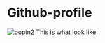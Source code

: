 # Github-profile
![popin2](https://user-images.githubusercontent.com/108598845/228426224-d1a56229-5103-4954-9683-1a220bf3e685.JPG)
This is what look like. 
